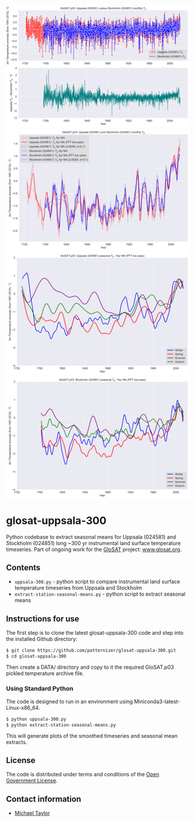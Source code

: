 ![image](https://github.com/patternizer/glosat-uppsala-300/blob/main/uppsala-stockholm-diff.png)
![image](https://github.com/patternizer/glosat-uppsala-300/blob/main/uppsala-and-stockholm-fft-smooth.png)
![image](https://github.com/patternizer/glosat-uppsala-300/blob/main/uppsala-seasonal.png)
![image](https://github.com/patternizer/glosat-uppsala-300/blob/main/stockholm-seasonal.png)

# glosat-uppsala-300

Python codebase to extract seasonal means for Uppsala (024581) and Stockholm (024851) long ~300 yr instrumental land surface temperature timeseries. Part of ongoing work for the [GloSAT](https://www.glosat.org) project: www.glosat.org. 

## Contents

* `uppsala-300.py` - python script to compare instrumental land surface temperature timeseries from Uppsala and Stockholm
* `extract-station-seasonal-means.py` - python script to extract seasonal means

## Instructions for use

The first step is to clone the latest glosat-uppsala-300 code and step into the installed Github directory: 

    $ git clone https://github.com/patternizer/glosat-uppsala-300.git
    $ cd glosat-uppsala-300

Then create a DATA/ directory and copy to it the required GloSAT.p03 pickled temperature archive file.

### Using Standard Python

The code is designed to run in an environment using Miniconda3-latest-Linux-x86_64.

    $ python uppsala-300.py
    $ python extract-station-seasonal-means.py

This will generate plots of the smoothed timeseries and seasonal mean extracts.

## License

The code is distributed under terms and conditions of the [Open Government License](http://www.nationalarchives.gov.uk/doc/open-government-licence/version/3/).

## Contact information

* [Michael Taylor](michael.a.taylor@uea.ac.uk)


